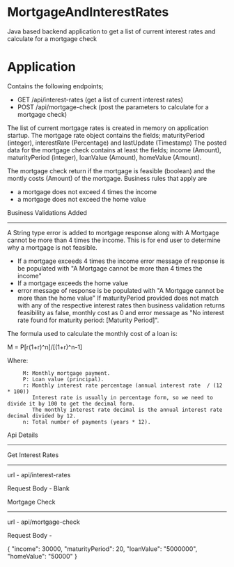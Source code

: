 # MortgageAndInterestRates
Java based backend application to get a list of current interest rates and calculate for a mortgage check

# Application
Contains the following endpoints;
* GET /api/interest-rates (get a list of current interest rates)
* POST /api/mortgage-check (post the parameters to calculate for a mortgage check)

The list of current mortgage rates is created in memory on application startup.
The mortgage rate object contains the fields; maturityPeriod (integer), interestRate (Percentage) and lastUpdate (Timestamp)
The posted data for the mortgage check contains at least the fields; income (Amount), maturityPeriod (integer), loanValue (Amount), homeValue (Amount).

The mortgage check return if the mortgage is feasible (boolean) and the
montly costs (Amount) of the mortgage.
Business rules that apply are
- a mortgage does not exceed 4 times the income
- a mortgage does not exceed the home value

Business Validations Added
****************************
A String type error is added to mortgage response along with A Mortgage cannot be more than 4 times the income. This is for end user to determine why a mortgage is not feasible.
- If a mortgage exceeds 4 times the income
  error message of response is be populated with "A Mortgage cannot be more than 4 times the income"
- If a mortgage exceeds the home value
- error message of response is be populated with "A Mortgage cannot be more than the home value"
If maturityPeriod provided does not match with any of the respective interest rates then business validation returns feasibility as false, monthly cost as 0 and error message as "No interest rate found for maturity period: [Maturity Period]".

The formula used to calculate the monthly cost of a loan is:

 M = P[r(1+r)^n]/[(1+r)^n-1]
 
Where:   

         M: Monthly mortgage payment.
         P: Loan value (principal).
         r: Monthly interest rate percentage (annual interest rate  / (12 * 100))
            Interest rate is usually in percentage form, so we need to divide it by 100 to get the decimal form.
            The monthly interest rate decimal is the annual interest rate decimal divided by 12.
         n: Total number of payments (years * 12).
         
Api Details 
************

Get Interest Rates
*******************
url - api/interest-rates

Request Body - Blank


Mortgage Check
***************
url - api/mortgage-check

Request Body - 

{
  "income": 30000,
  "maturityPeriod": 20,
  "loanValue": "5000000",
  "homeValue": "50000"
}

